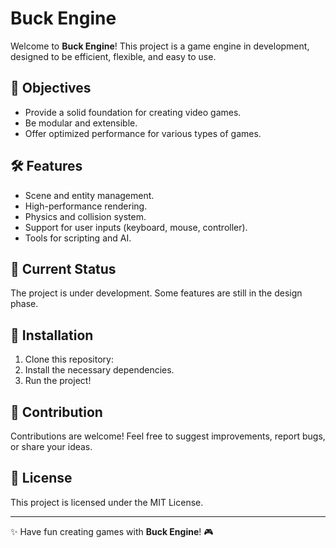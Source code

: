 # Buck Engine

Welcome to **Buck Engine**! This project is a game engine in development, designed to be efficient, flexible, and easy to use.

## 🚀 Objectives
- Provide a solid foundation for creating video games.
- Be modular and extensible.
- Offer optimized performance for various types of games.

## 🛠 Features
- Scene and entity management.
- High-performance rendering.
- Physics and collision system.
- Support for user inputs (keyboard, mouse, controller).
- Tools for scripting and AI.

## 📌 Current Status
The project is under development. Some features are still in the design phase.

## 🔧 Installation
1. Clone this repository:
2. Install the necessary dependencies.
3. Run the project!

## 📣 Contribution
Contributions are welcome! Feel free to suggest improvements, report bugs, or share your ideas.

## 📜 License
This project is licensed under the MIT License.

---

✨ Have fun creating games with **Buck Engine**! 🎮
